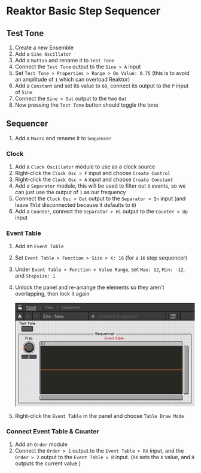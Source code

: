 # Reaktor Basic Step Sequencer

## Test Tone

1. Create a new Ensemble
2. Add a `Sine Oscillator`
3. Add a `Button` and rename it to `Test Tone`
4. Connect the `Test Tone` output to the `Sine > A` input
5. Set `Test Tone > Properties > Range > On Value: 0.75` (this is to avoid an amplitude of `1` which can overload Reaktor)
6. Add a `Constant` and set its value to `60`, connect its output to the `P` input of `Sine`
7. Connect the `Sine > Out` output to the two `Out`
8. Now pressing the `Test Tone` button should toggle the tone

## Sequencer

1. Add a `Macro` and rename it to `Sequencer`

### Clock

1. Add a `Clock Oscillator` module to use as a clock source
2. Right-click the `Clock Osc > F` input and choose `Create Control`
3. Right-click the `Clock Osc > A` input and choose `Create Constant`
4. Add a `Separator` module, this will be used to filter out `0` events, so we can just use the output of `1` as our frequency
5. Connect the `Clock Osc > Out` output to the `Separator > In` input (and leave `Thld` disconnected because it defaults to `0`)
6. Add a `Counter`, connect the `Separator > Hi` output to the `Counter > Up` input

### Event Table

1. Add an `Event Table`
2. Set `Event Table > Function > Size > X: 16` (for a `16` step sequencer)
3. Under `Event Table > Function > Value Range`, set `Max: 12`, `Min: -12`, and `Stepsize: 1`
4. Unlock the panel and re-arrange the elements so they aren't overlapping, then lock it again

    ![Event Table Panel](assets/reaktor-basic-step-sequencer-event-table-panel.png)

5. Right-click the `Event Table` in the panel and choose `Table Draw Mode`

### Connect Event Table & Counter

1. Add an `Order` module
2. Connect the `Order > 1` output to the `Event Table > RX` input, and the `Order > 2` output to the `Event Table > R` input. (`RX` sets the `X` value, and `R` outputs the current value.)
